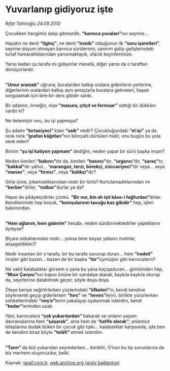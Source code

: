 # Yuvarlanıp gidiyoruz işte

*Rıfat Tahiroğlu 24.09.2010*

<div class="yazi"><p>Çocukken hangimiz dalıp gitmezdik, <b>“karınca yuvaları”</b>nın seyrine...</p>
<p>Hayatın ne denli <b>“ilginç”</b>, ne denli <b>“ironik”</b> olduğunun ilk <b>“soru işaretleri”</b>, seyrine doyum olmayan karınca sürülerinin, sanırım gidiş-gelişlerindeki tuhaf hamaratlıklarından yansımaktaydı, ufacık beyinlerimize.</p>
<p>Yarısı kadarı şu tarafa mı gidiyorlar meselâ, diğer yarısı da o taraftan dönüyorlardır. </p>
<p><b><br/>“Umur aramak”</b> uğruna, buralardan kalkıp oralara gidenlerin yerlerine, diğerlerinin oralardan kalkıp aynı amaçlarla buralara gelmeleri, hayatı sorgulamak için bire bir ders gibidir sanki.</p>
<p>Bir adamın, örneğin, niye <b>“masura, çıtçıt ve fermuar”</b> sattığı bir dükkânı vardır ki? </p>
<p>Ne itelemiştir onu, bu işi yapmaya?</p>
<p>Şu adamı <b>“kırtasiyeci” </b>kılan <b>“saik”</b> nedir? Çocukluğundaki <b>“el işi”</b> ya da renk renk <b>“grafon kâğıtları”</b>nın bilinçaltı dürtüleri midir, onu bugün bu yola sevk eden?</p>
<p>Birinin <b>“şu işi katiyen yapmam” </b>dediğini, neden yapar bir sürü başka insan?</p>
<p>Neden kimileri <b>“bakırcı”</b>dır da, kimileri <b>“hasırcı”</b>dır, <b>“urgancı</b>”dır, <b>“saraç”</b>tır, <b>“bakkal”</b>dır yahut... “<b>marangoz, terzi, börekçi, züccaciyeci”</b>dir veya... veya <b>“manav”</b>, veya <b>“fırıncı”</b>, veya <b>“balıkçı”</b>dır?</p>
<p>Girip içine, çıkamadıklarından mıdır bir türlü? Kurtulamadıklarından mı <b>“berber”</b>dirler, <b>“nalbur”</b>durlar ya da?</p>
<p>Hepsi de şikâyetçidirler çünkü. <b>“Bir vur, bin ah işit kâse-i fağfurdan”</b>dırlar. Kendilerininki hep bozuk, <b>“komşularının tavuğu kaz gibidir”</b> hep, işleri bakımından. </p>
<p><b><br/>“Hem ağlarım, hem giderim”</b> hesabı, neden sürdürmektedirler yaptıklarını öyleyse?</p>
<p>Bîçare olduklarından mıdır... yoksa birer beyaz yalancı mıdırlar, alışageldikleri?</p>
<p>Nedir insanları bir o tarafa, bir bu tarafa savurup duran... hem <b>“iradeli”</b> imişler gibi bazen... bazen de bir başka <b>“tür”</b>üymüşler gibi karıncaların?</p>
<p>Ne vakit kalabalıklar görsem o yana bu yana kaçışaduran... gönlümden hep,<b> “Mısır Çarşısı”</b>nın kapısı önüne bir sandalye atarak, kaykıla kaykıla oturup da, seyirlerine dalabilmek geçer, şöyle doya doya.</p>
<p>Öteye beriye seğirtirlerken yüzlerindeki<b> “öfkeleri”</b>ni, kendi kendine söylenerek geçip giderlerken <b>“hırs”</b> ve <b>“heves”</b>lerini, birlikte yürürlerken sohbetlerindeki <b>“neş’e”</b>lerini yakalayıp oyalanmak isterdim, kendi <b>“keder”</b>lerimden uzak.</p>
<p>Yâni, karıncalara <b>“çok yukarılardan”</b> bakarak ve onların yaşam davranışlarına hem <b>“şaşarak”</b>, ama hem de “<b>hafife alarak”</b>; anlamsız telaşlarına dudak büken bir çocuk gibi tıpkı... kalabalıklar karşısında, işte ben de kendimi biraz böyle <b>“telâfi”</b> etmek isterdim.</p>
<p><b><br/>“Tanrı” </b>da bizi yukarıdan seyrederken... kimbilir, O’nun bu tip sorunlarına da biz merhem oluyoruzdur, belki.</p></div>

Kaynak: [taraf.com.tr](http://www.taraf.com.tr:80/rifat-tahiroglu/makale-yuvarlanip-gidiyoruz-iste.htm), [web.archive.org (arşiv bağlantısı)](http://web.archive.org/web/20100925202923/http://www.taraf.com.tr:80/rifat-tahiroglu/makale-yuvarlanip-gidiyoruz-iste.htm)
